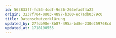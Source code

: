 ```yaml
---
id: 563833ff-fc54-4cdf-9e36-264efadf4a22
origin: 3237f704-0803-4897-b360-ec7adb0379c0
title: Datenschutzerklärung
updated_by: 27fcb98e-8b87-495a-bd8e-230e259768cd
updated_at: 1718190555
---
```

